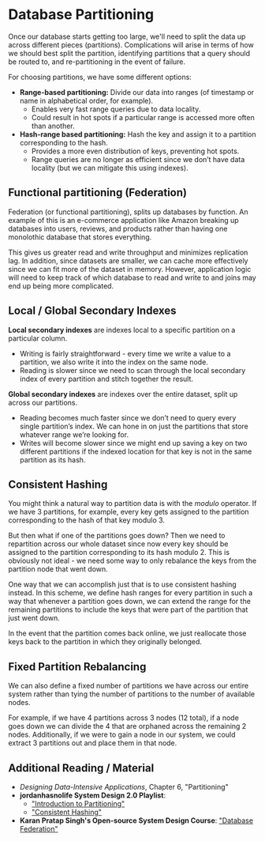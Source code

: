 # Database Partitioning

Once our database starts getting too large, we'll need to split the data up across different pieces (partitions). Complications will arise in terms of how we should best split the partition, identifying partitions that a query should be routed to, and re-partitioning in the event of failure.

For choosing partitions, we have some different options:

- **Range-based partitioning:** Divide our data into ranges (of timestamp or name in alphabetical order, for example).
  - Enables very fast range queries due to data locality.
  - Could result in hot spots if a particular range is accessed more often than another.
- **Hash-range based partitioning:** Hash the key and assign it to a partition corresponding to the hash.
  - Provides a more even distribution of keys, preventing hot spots.
  - Range queries are no longer as efficient since we don’t have data locality (but we can mitigate this using indexes).

## Functional partitioning (Federation)

Federation (or functional partitioning), splits up databases by function. An example of this is an e-commerce application like Amazon breaking up databases into users, reviews, and products rather than having one monolothic database that stores everything.

This gives us greater read and write throughput and minimizes replication lag. In addition, since datasets are smaller, we can cache more effectively since we can fit more of the dataset in memory. However, application logic will need to keep track of which database to read and write to and joins may end up being more complicated.

## Local / Global Secondary Indexes

**Local secondary indexes** are indexes local to a specific partition on a particular column.

- Writing is fairly straightforward - every time we write a value to a partition, we also write it into the index on the same node.
- Reading is slower since we need to scan through the local secondary index of every partition and stitch together the result.

**Global secondary indexes** are indexes over the entire dataset, split up across our partitions.

- Reading becomes much faster since we don’t need to query every single partition’s index. We can hone in on just the partitions that store whatever range we’re looking for.
- Writes will become slower since we might end up saving a key on two different partitions if the indexed location for that key is not in the same partition as its hash.

## Consistent Hashing

You might think a natural way to partition data is with the _modulo_ operator. If we have 3 partitions, for example, every key gets assigned to the partition corresponding to the hash of that key modulo 3.

But then what if one of the partitions goes down? Then we need to repartition across our whole dataset since now every key should be assigned to the partition corresponding to its hash modulo 2. This is obviously not ideal - we need some way to only rebalance the keys from the partition node that went down.

One way that we can accomplish just that is to use consistent hashing instead. In this scheme, we define hash ranges for every partition in such a way that whenever a partition goes down, we can extend the range for the remaining partitions to include the keys that were part of the partition that just went down.

In the event that the partition comes back online, we just reallocate those keys back to the partition in which they originally belonged.

## Fixed Partition Rebalancing

We can also define a fixed number of partitions we have across our entire system rather than tying the number of partitions to the number of available nodes.

For example, if we have 4 partitions across 3 nodes (12 total), if a node goes down we can divide the 4 that are orphaned across the remaining 2 nodes. Additionally, if we were to gain a node in our system, we could extract 3 partitions out and place them in that node.

## Additional Reading / Material

- _Designing Data-Intensive Applications_, Chapter 6, "Partitioning"
- **jordanhasnolife System Design 2.0 Playlist**:
  - ["Introduction to Partitioning"](https://www.youtube.com/watch?v=Bt8ZMC_Yuys&list=PLjTveVh7FakLdTmm42TMxbN8PvVn5g4KJ&index=25)
  - ["Consistent Hashing"](https://www.youtube.com/watch?v=z-xxLoJAfmY&list=PLjTveVh7FakLdTmm42TMxbN8PvVn5g4KJ&index=27)
- **Karan Pratap Singh's Open-source System Design Course**: ["Database Federation"](https://github.com/karanpratapsingh/system-design?tab=readme-ov-file#database-federation)
